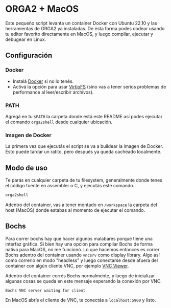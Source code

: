 # ORGA2 + MacOS

Este pequeño script levanta un container Docker con Ubuntu 22.10 y las herramientas de ORGA2 ya instaladas. De esta forma podes codear usando tu editor favorito directamente en MacOS, y luego compilar, ejecutar y debugear en Linux.

## Configuración

### Docker

- Instalá [Docker](https://docs.docker.com/desktop/mac/install/) si no lo tenés.
- Activá la opción para usar [VirtioFS](https://www.docker.com/blog/speed-boost-achievement-unlocked-on-docker-desktop-4-6-for-mac/) (sino vas a tener serios problemas de performance al leer/escribir archivos).

### PATH

Agregá en tu `$PATH` la carpeta donde está este README así podes ejecutar el comando `orga2shell` desde cualquier ubicación.

### Imagen de Docker

La primera vez que ejecutás el script se va a buildear la imagen de Docker. Esto puede tardar un ratito, pero después ya queda cacheado localmente.

## Modo de uso

Te parás en cualquier carpeta de tu filesystem, generalmente donde tenes el código fuente en assembler o C, y ejecutás este comando.

```bash
orga2shell
```

Adentro del container, vas a tener montado en `/workspace` la carpeta del host (MacOS) donde estabas al momento de ejecutar el comando.

## Bochs

Para correr bochs hay que hacer algunos malabares porque tiene una interfaz gráfica. Si bien hay una opción para compilar Bochs de forma nativa para MacOS, no me funcionó. Lo que hacemos entonces es correr Bochs adentro del container usando `vncsrv` como display library. Algo así como correrlo en modo "headless" y luego conectarse desde afuera del container con algún cliente VNC, por ejemplo [VNC Viewer](https://www.realvnc.com/en/connect/download/viewer/).

Adentro del container corrés Bochs normalmente, y luego de inicializar algunas cosas se queda en este mensaje esperando la conexión por VNC.

```
Bochs VNC server waiting for client
```

En MacOS abrís el cliente de VNC, te conectás a `localhost:5900` y listo.
